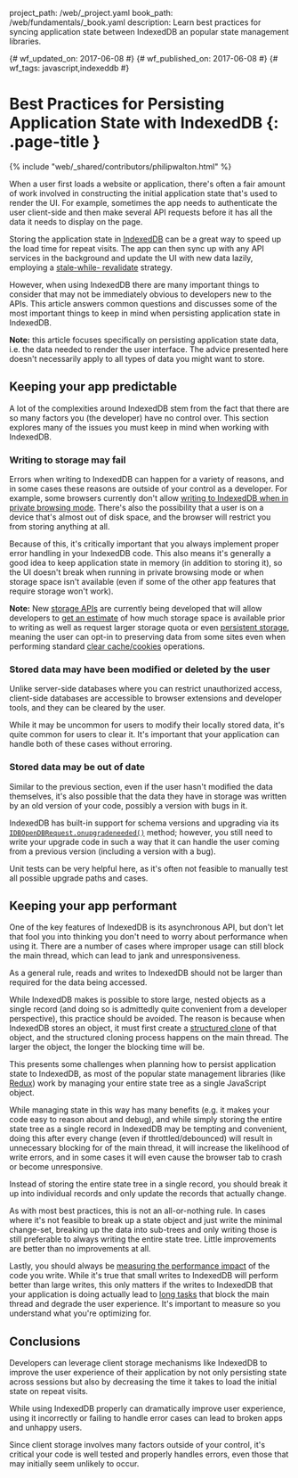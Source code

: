 project_path: /web/_project.yaml
book_path: /web/fundamentals/_book.yaml
description: Learn best practices for syncing application state between IndexedDB an popular state management libraries.

{# wf_updated_on: 2017-06-08 #}
{# wf_published_on: 2017-06-08 #}
{# wf_tags: javascript,indexeddb #}

# Best Practices for Persisting Application State with IndexedDB {: .page-title }

{% include "web/_shared/contributors/philipwalton.html" %}

When a user first loads a website or application, there's often a fair amount of
work involved in constructing the initial application state that's used to
render the UI. For example, sometimes the app needs to authenticate the user
client-side and then make several API requests before it has all the data it
needs to display on the page.

Storing the application state in
[IndexedDB](https://developer.mozilla.org/en-US/docs/Web/API/IndexedDB_API)
can be a great way to speed up the load time for
repeat visits. The app can then sync up with any API services in the background
and update the UI with new data lazily, employing a [stale-while-
revalidate](https://www.mnot.net/blog/2007/12/12/stale) strategy.

However, when using IndexedDB there are many important things to consider that
may not be immediately obvious to developers new to the APIs. This article
answers common questions and discusses some of the most important things to keep
in mind when persisting application state in IndexedDB.

<aside>
  <strong>Note:</strong>
  this article focuses specifically on persisting application state data, i.e.
  the data needed to render the user interface. The advice presented here
  doesn't necessarily apply to all types of data you might want to store.
</aside>

## Keeping your app predictable

A lot of the complexities around IndexedDB stem from the fact that there are so
many factors you (the developer) have no control over. This section explores
many of the issues you must keep in mind when working with IndexedDB.

### Writing to storage may fail

Errors when writing to IndexedDB can happen for a variety of reasons, and in
some cases these reasons are outside of your control as a developer. For
example, some browsers currently don't allow [writing to IndexedDB when in
private browsing mode](https://developer.mozilla.org/en-US/docs/Web/API/IndexedDB_API#Browser_compatibility).
There's also the possibility that a user is on a device that's almost out
of disk space, and the browser will restrict you from storing anything at all.

Because of this, it's critically important that you always implement proper
error handling in your IndexedDB code. This also means it's generally a good
idea to keep application state in memory (in addition to storing it), so the UI
doesn't break when running in private browsing mode or when storage space isn't
available (even if some of the other app features that require storage won't
work).

<aside>
  <strong>Note:</strong>
  New <a href="https://storage.spec.whatwg.org/">storage APIs</a> are currently
  being developed that will allow developers to <a
  href="https://storage.spec.whatwg.org/#usage-and-quota">get an estimate</a> of
  how much storage space is available prior to writing as well as request larger
  storage quota or even <a
  href="https://storage.spec.whatwg.org/#persistence">persistent storage</a>,
  meaning the user can opt-in to preserving data from some sites even when
  performing standard <a
  href="https://support.google.com/accounts/answer/32050">clear
  cache/cookies</a> operations.
</aside>

### Stored data may have been modified or deleted by the user

Unlike server-side databases where you can restrict unauthorized access,
client-side databases are accessible to browser extensions and developer tools,
and they can be cleared by the user.

While it may be uncommon for users to modify their locally stored data, it's
quite common for users to clear it. It's important that your application can
handle both of these cases without erroring.

### Stored data may be out of date

Similar to the previous section, even if the user hasn't modified the data
themselves, it's also possible that the data they have in storage was written by
an old version of your code, possibly a version with bugs in it.

IndexedDB has built-in support for schema versions and upgrading via its
[`IDBOpenDBRequest.onupgradeneeded()`](https://developer.mozilla.org/en-US/docs/Web/API/IDBOpenDBRequest/onupgradeneeded)
method; however, you still need to write your upgrade code in such a way that
it can handle the user coming from a previous version (including a version
with a bug).

Unit tests can be very helpful here, as it's often not feasible to manually test
all possible upgrade paths and cases.

## Keeping your app performant

One of the key features of IndexedDB is its asynchronous API, but don't let that
fool you into thinking you don't need to worry about performance when using it.
There are a number of cases where improper usage can still block the main
thread, which can lead to jank and unresponsiveness.

As a general rule, reads and writes to IndexedDB should not be larger than
required for the data being accessed.

While IndexedDB makes is possible to store large, nested objects as a single
record (and doing so is admittedly quite convenient from a developer
perspective), this practice should be avoided. The reason is because when
IndexedDB stores an object, it must first create a [structured
clone](https://developer.mozilla.org/en-US/docs/Web/API/Web_Workers_API/Structured_clone_algorithm)
of that object, and the structured cloning process happens on the main
thread. The larger the object, the longer the blocking time will be.

This presents some challenges when planning how to persist application state
to IndexedDB, as most of the popular state management libraries (like
[Redux](http://redux.js.org/)) work by managing your entire state tree as
a single JavaScript object.

While managing state in this way has many benefits (e.g. it makes your code easy
to reason about and debug), and while simply storing the entire state tree as a
single record in IndexedDB may be tempting and convenient, doing this after
every change (even if throttled/debounced) will result in unnecessary blocking
for of the main thread, it will increase the likelihood of write errors, and in
some cases it will even cause the browser tab to crash or become unresponsive.

Instead of storing the entire state tree in a single record, you should break it
up into individual records and only update the records that actually change.

As with most best practices, this is not an all-or-nothing rule. In cases where
it's not feasible to break up a state object and just write the minimal
change-set, breaking up the data into sub-trees and only writing those is still
preferable to always writing the entire state tree. Little improvements are
better than no improvements at all.

Lastly, you should always be [measuring the performance
impact](/web/updates/2017/06/user-centric-performance-metrics) of the code you
write. While it's true that small writes to IndexedDB will perform better than
large writes, this only matters if the writes to IndexedDB that your application
is doing actually lead to
[long tasks](/web/updates/2017/06/user-centric-performance-metrics#long_tasks)
that block the main thread and degrade the user experience. It's important to
measure so you understand what you're optimizing for.

## Conclusions

Developers can leverage client storage mechanisms like IndexedDB to improve the
user experience of their application by not only persisting state across
sessions but also by decreasing the time it takes to load the initial state on
repeat visits.

While using IndexedDB properly can dramatically improve user experience, using
it incorrectly or failing to handle error cases can lead to broken apps and
unhappy users.

Since client storage involves many factors outside of your control, it's
critical your code is well tested and properly handles errors, even those that
may initially seem unlikely to occur.
